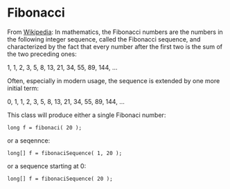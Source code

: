 # Fibonacci

From [Wikipedia](https://en.wikipedia.org/wiki/Fibonacci_number):
In mathematics, the Fibonacci numbers are the numbers in the following integer sequence, called the Fibonacci sequence, and characterized by the fact that every number after the first two is the sum of the two preceding ones:

1, 1, 2, 3, 5, 8, 13, 21, 34, 55, 89, 144, ...

Often, especially in modern usage, the sequence is extended by one more initial term:

0, 1, 1, 2, 3, 5, 8, 13, 21, 34, 55, 89, 144, ...

This class will produce either a single Fibonaci number:

	long f = fibonaci( 20 );

or a seqennce:

	long[] f = fibonaciSequence( 1, 20 );

or a sequence starting at 0:

	long[] f = fibonaciSequence( 20 );


